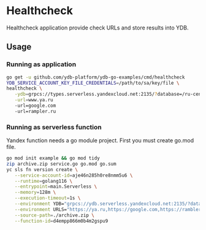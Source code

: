 # Healthcheck

Healthcheck application provide check URLs and store results into YDB.

## Usage

### Running as application

```bash
go get -u github.com/ydb-platform/ydb-go-examples/cmd/healthcheck
YDB_SERVICE_ACCOUNT_KEY_FILE_CREDENTIALS=/path/to/sa/key/file \
healthcheck \
   -ydb=grpcs://types.serverless.yandexcloud.net:2135/?database=/ru-central1/b1g8skpblkos03malf3s/etn01f8gv9an9sedo9fu \
   -url=www.ya.ru
   -url=google.com
   -url=rampler.ru
```

### Running as serverless function
Yandex function needs a go module project. First you must create go.mod file.
```bash
go mod init example && go mod tidy
zip archive.zip service.go go.mod go.sum
yc sls fn version create \
   --service-account-id=aje46n285h0re8nmm5u6 \
   --runtime=golang116 \
   --entrypoint=main.Serverless \
   --memory=128m \
   --execution-timeout=1s \
   --environment YDB="grpcs://ydb.serverless.yandexcloud.net:2135/?database=/ru-central1/b1g8skpblkos03malf3s/etnpa7o3qltdfgu9vsap" \
   --environment URLS="https://ya.ru,https://google.com,https://rambler.ru" \
   --source-path=./archive.zip \
   --function-id=d4empp866m0b4m2gspu9
```
